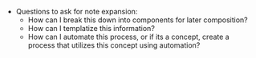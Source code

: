 - Questions to ask for note expansion:
	- How can I break this down into components for later composition?
	- How can I templatize this information?
	- How can I automate this process, or if its a concept, create a process that utilizes this concept using automation?